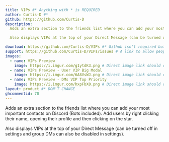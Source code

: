 ```yaml
---
title: VIPs #* Anything with * is REQUIRED
author: Curtis-D #*
github: https://github.com/Curtis-D
description:
  Adds an extra section to the friends list where you can add your most important contacts on Discord (Bots included). Add users by right clicking their name, opening their profile and then clicking on the star. 

  Also displays VIPs at the top of your Direct Message (can be turned off in settings and group DMs can also be disabled in settings).

download: https://github.com/Curtis-D/VIPs #* Github isn't required but if it isn't used then further inspection will happen
support: https://github.com/Curtis-D/VIPs/issues # A link to allow people to get support or give feedback for the Plugin
images:
  - name: VIPs Preview
    image: https://i.imgur.com/g1ytdK3.png # Direct image link should only be used here. Imgur isn't required but if it isn't used then further inspection will happen
  - name: VIPs Preview - User VIP Big Modal
    image: https://i.imgur.com/6A8VsWJ.png # Direct image link should only be used here. Imgur isn't required but if it isn't used then further inspection will happen
  - name: VIPs Preview - DMs VIP Top Priority
    image: https://i.imgur.com/hxpFbX0.png # Direct image link should only be used here. Imgur isn't required but if it isn't used then further inspection will happen
layout: product #* DON'T CHANGE
ghcommentid: 70
---
```

Adds an extra section to the friends list where you can add your most important contacts on Discord (Bots included). Add users by right clicking their name, opening their profile and then clicking on the star. 

  Also displays VIPs at the top of your Direct Message (can be turned off in settings and group DMs can also be disabled in settings).